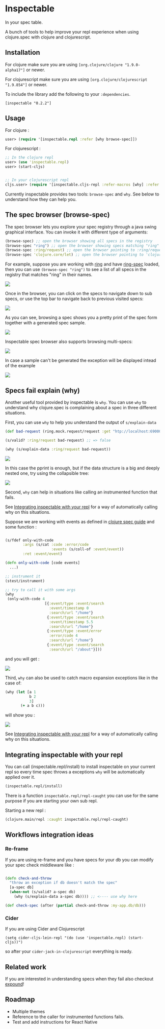 # Inspectable

In your spec table.

A bunch of tools to help improve your repl experience when using clojure.spec with clojure and clojurescript.

## Installation

For clojure make sure you are using `[org.clojure/clojure "1.9.0-alpha17"]` or newer.

For clojurescript make sure you are using `[org.clojure/clojurescript "1.9.854"]` or newer.

To include the library add the following to your `:dependencies`.

    [inspectable "0.2.2"]
    
## Usage

For clojure :

```clojure
user> (require '[inspectable.repl :refer [why browse-spec]])
```

For clojurescript :

```clojure
;; In the clojure repl 
user> (use 'inspectable.repl)
user> (start-cljs)


;; In your clojurescript repl
cljs.user> (require '[inspectable.cljs-repl :refer-macros [why] :refer [browse-spec]])
```

Currently inspectable provides two tools: `browse-spec` and `why`. See below to understand how they can help you.


## The spec browser (browse-spec)

The spec browser lets you explore your spec registry through a java swing graphical interface.
You can invoke it with different type of arguments:

```clojure
(browse-spec) ;; open the browser showing all specs in the registry
(browse-spec "ring") ;; open the browser showing specs matching "ring" regex
(browse-spec :ring/request) ;; open the browser pointing to :ring/request spec
(browse-spec 'clojure.core/let) ;; open the browser pointing to 'clojure.core/let spec
```

For example, suppose you are working with [ring](https://github.com/ring-clojure/ring) and have [ring-spec](https://github.com/ring-clojure/ring-spec) loaded,
then you can use ```(browse-spec "ring")``` to see a list of all specs in the registry that matches "ring" in their names. 

<img src="/doc/images/browser-all-ring.png?raw=true"/>

Once in the browser, you can click on the specs to navigate down to sub specs, or use the top bar 
to navigate back to previous visited specs:

<img src="/doc/images/browser-ring-request.png?raw=true"/>

As you can see, browsing a spec shows you a pretty print of the spec form together with a generated spec sample.

<img src="/doc/images/browser-ring-server-port.png?raw=true"/>

Inspectable spec browser also supports browsing multi-specs: 

<img src="/doc/images/browser-multi.png?raw=true"/>

In case a sample can't be generated the exception will be displayed intead of the example

<img src="/doc/images/browser-sample-not.png?raw=true"/>

## Specs fail explain (why)

Another useful tool provided by inspectable is `why`.
You can use `why` to understand why clojure.spec is complaining about a spec in three different situations.

First, you can use `why` to help you understand the output of `s/explain-data`

```clojure
(def bad-request (ring.mock.request/request :get "htp://localhost:69000/test"))

(s/valid? :ring/request bad-request) ;; => false

(why (s/explain-data :ring/request bad-request))
```

<img src="/doc/images/ring-req-fail-pp.png?raw=true"/>

In this case the pprint is enough, but if the data structure is a big and deeply nested one, try
using the collapsible tree:

<img src="/doc/images/ring-req-fail-tree.png?raw=true"/>

Second, `why` can help in situations like calling an instrumented function that fails.

See [Integrating inspectable with your repl](#integrating-inspectable-with-your-repl) for a way of automatically
calling why on this situations.

Suppose we are working with events as defined in [clojure spec guide](https://clojure.org/guides/spec#_multi_spec)
and some function :

```clojure

(s/fdef only-with-code
        :args (s/cat :code :error/code
                     :events (s/coll-of :event/event))
        :ret :event/event)

(defn only-with-code [code events]
  ...)

;; instrument it
(stest/instrument)

;; try to call it with some args
(why
 (only-with-code 4
                  [{:event/type :event/search
                    :event/timestamp 0
                    :search/url "/home"}
                   {:event/type :event/search
                    :event/timestamp 5.5
                    :search/url "/home"}
                   {:event/type :event/error
                    :error/code 4
                    :search/url "/home"}
                   {:event/type :event/search
                    :search/url "/about"}]))

```

and you will get :

<img src="/doc/images/fn-instrument-fail.png?raw=true"/>

Third, `why` can also be used to catch macro expansion exceptions like in the case of:

```clojure
(why (let [a 1
           b 2
           3]
       (+ a b c)))
```

will show you :

<img src="/doc/images/let-fail.png?raw=true"/>

See [Integrating inspectable with your repl](#integrating-inspectable-with-your-repl) for a way of automatically
calling why on this situations.



## Integrating inspectable with your repl

You can call (inspectable.repl/install) to install inspectable on your current repl so every time spec
throws a exceptions `why` will be automatically applied over it.

```clojure
(inspectable.repl/install)
```

There is a function `inspectable.repl/repl-caught` you can use for the same purpose if you are starting
your own sub repl.

Starting a new repl :

```clojure
(clojure.main/repl :caught inspectable.repl/repl-caught)
```

## Workflows integration ideas

### Re-frame

If you are using re-frame and you have specs for your db you can modify your spec check middleware like :

```clojure

(defn check-and-throw
  "throw an exception if db doesn't match the spec"
  [a-spec db]
  (when-not (s/valid? a-spec db)
    (why (s/explain-data a-spec db)))) ;; <---- use why here

(def check-spec (after (partial check-and-throw :my-app.db/db)))

```

### Cider

If you are using Cider and Clojurescript 

```elisp
(setq cider-cljs-lein-repl "(do (use 'inspectable.repl) (start-cljs))")
```

so after your `cider-jack-in-clojurescript` everything is ready.

## Related work

If you are interested in understanding specs when they fail also checkout [expound](https://github.com/bhb/expound)!

## Roadmap

- Multiple themes
- Reference to the caller for instrumented functions fails.
- Test and add instructions for React Native

